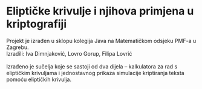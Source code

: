 # Eliptičke krivulje i njihova primjena u kriptografiji
Projekt je izrađen u sklopu kolegija Java na Matematičkom odsjeku PMF-a u Zagrebu.<br />
Izradili: Iva Dimnjaković, Lovro Gorup, Filipa Lovrić
<br /><br />
Izrađeno je sučelja koje se sastoji od dva dijela – kalkulatora za rad s eliptičkim krivuljama i jednostavnog prikaza simulacije
kriptiranja teksta pomoću eliptičkih krivulja.
